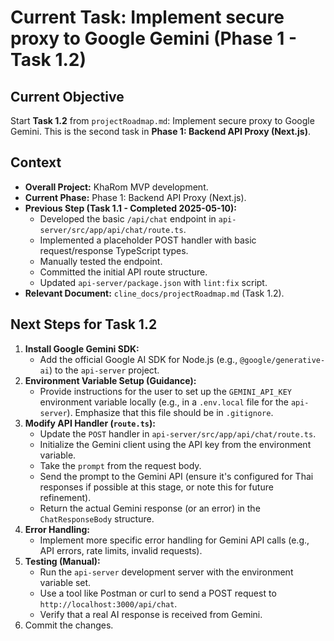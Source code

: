 # Current Task: Implement secure proxy to Google Gemini (Phase 1 - Task 1.2)

## Current Objective
Start **Task 1.2** from `projectRoadmap.md`: Implement secure proxy to Google Gemini.
This is the second task in **Phase 1: Backend API Proxy (Next.js)**.

## Context
-   **Overall Project:** KhaRom MVP development.
-   **Current Phase:** Phase 1: Backend API Proxy (Next.js).
-   **Previous Step (Task 1.1 - Completed 2025-05-10):**
    -   Developed the basic `/api/chat` endpoint in `api-server/src/app/api/chat/route.ts`.
    -   Implemented a placeholder POST handler with basic request/response TypeScript types.
    -   Manually tested the endpoint.
    -   Committed the initial API route structure.
    -   Updated `api-server/package.json` with `lint:fix` script.
-   **Relevant Document:** `cline_docs/projectRoadmap.md` (Task 1.2).

## Next Steps for Task 1.2
1.  **Install Google Gemini SDK:**
    *   Add the official Google AI SDK for Node.js (e.g., `@google/generative-ai`) to the `api-server` project.
2.  **Environment Variable Setup (Guidance):**
    *   Provide instructions for the user to set up the `GEMINI_API_KEY` environment variable locally (e.g., in a `.env.local` file for the `api-server`). Emphasize that this file should be in `.gitignore`.
3.  **Modify API Handler (`route.ts`):**
    *   Update the `POST` handler in `api-server/src/app/api/chat/route.ts`.
    *   Initialize the Gemini client using the API key from the environment variable.
    *   Take the `prompt` from the request body.
    *   Send the prompt to the Gemini API (ensure it's configured for Thai responses if possible at this stage, or note this for future refinement).
    *   Return the actual Gemini response (or an error) in the `ChatResponseBody` structure.
4.  **Error Handling:**
    *   Implement more specific error handling for Gemini API calls (e.g., API errors, rate limits, invalid requests).
5.  **Testing (Manual):**
    *   Run the `api-server` development server with the environment variable set.
    *   Use a tool like Postman or curl to send a POST request to `http://localhost:3000/api/chat`.
    *   Verify that a real AI response is received from Gemini.
6.  Commit the changes.
